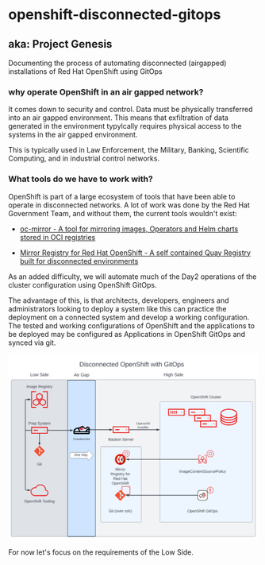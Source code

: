 # openshift-disconnected-gitops

## aka: Project Genesis

Documenting the process of automating disconnected (airgapped) installations of Red Hat OpenShift using GitOps

### why operate OpenShift in an air gapped network?

It comes down to security and control. Data must be physically transferred into an air gapped environment. This means that exfiltration of data generated in the environment typylcally requires physical access to the systems in the air gapped environment.

This is typically used in Law Enforcement, the Military, Banking, Scientific Computing, and in industrial control networks.

### What tools do we have to work with?

OpenShift is part of a large ecosystem of tools that have been able to operate in disconnected networks. A lot of work was done by the Red Hat Government Team, and without them, the current tools wouldn't exist:


- [oc-mirror - A tool for mirroring images, Operators and Helm charts stored in OCI registries](https://docs.openshift.com/container-platform/latest/installing/disconnected_install/installing-mirroring-disconnected.html)

- [Mirror Registry for Red Hat OpenShift - A self contained Quay Registry built for disconnected environments](https://docs.openshift.com/container-platform/latest/installing/disconnected_install/installing-mirroring-creating-registry.html)


As an added difficulty, we will automate much of the Day2 operations of the cluster configuration using OpenShift GitOps.

The advantage of this, is that architects, developers, engineers and administrators looking to deploy a system like this can practice the deployment on a connected system and develop a working configuration. The tested and working configurations of OpenShift and the applications to be deployed may be configured as Applications in OpenShift GitOps and synced via git.

![This is a diagram of the disconnected Openshift environment](https://github.com/childofthewired/openshift-disconnected-gitops/blob/67edca520f4ddd3985c8ec57f8f3f121cd015c02/DisconnectedOpenShiftwithGitOpsDiagram.svg)

For now let's focus on the requirements of the Low Side.


